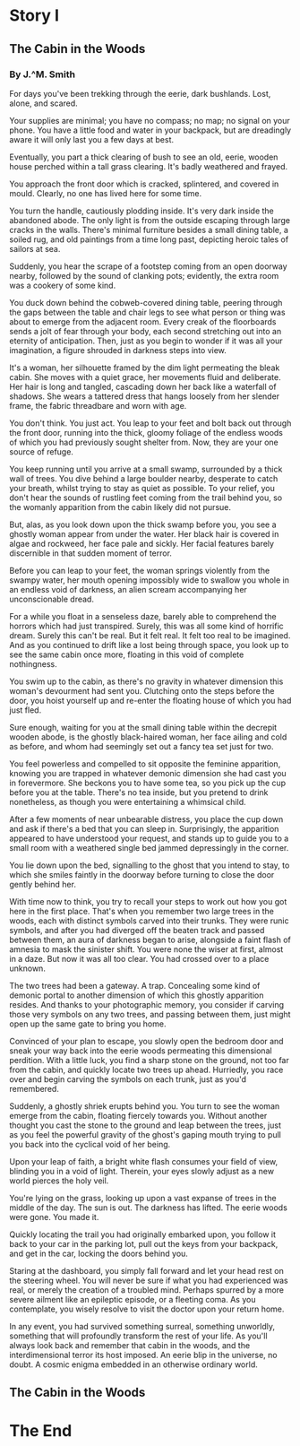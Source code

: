 # Story I

## The Cabin in the Woods

### By J.^M. Smith

For days you've been trekking through the eerie, dark bushlands. Lost, alone, and scared.

Your supplies are minimal; you have no compass; no map; no signal on your phone. You have a little food and water in your backpack, but are dreadingly aware it will only last you a few days at best.

Eventually, you part a thick clearing of bush to see an old, eerie, wooden house perched within a tall grass clearing. It's badly weathered and frayed.

You approach the front door which is cracked, splintered, and covered in mould. Clearly, no one has lived here for some time.

You turn the handle, cautiously plodding inside. It's very dark inside the abandoned abode. The only light is from the outside escaping through large cracks in the walls. There's minimal furniture besides a small dining table, a soiled rug, and old paintings from a time long past, depicting heroic tales of sailors at sea.

Suddenly, you hear the scrape of a footstep coming from an open doorway nearby, followed by the sound of clanking pots; evidently, the extra room was a cookery of some kind.

You duck down behind the cobweb-covered dining table, peering through the gaps between the table and chair legs to see what person or thing was about to emerge from the adjacent room. Every creak of the floorboards sends a jolt of fear through your body, each second stretching out into an eternity of anticipation. Then, just as you begin to wonder if it was all your imagination, a figure shrouded in darkness steps into view.

It's a woman, her silhouette framed by the dim light permeating the bleak cabin. She moves with a quiet grace, her movements fluid and deliberate. Her hair is long and tangled, cascading down her back like a waterfall of shadows. She wears a tattered dress that hangs loosely from her slender frame, the fabric threadbare and worn with age.

You don't think. You just act. You leap to your feet and bolt back out through the front door, running into the thick, gloomy foliage of the endless woods of which you had previously sought shelter from. Now, they are your one source of refuge.

You keep running until you arrive at a small swamp, surrounded by a thick wall of trees. You dive behind a large boulder nearby, desperate to catch your breath, whilst trying to stay as quiet as possible. To your relief, you don't hear the sounds of rustling feet coming from the trail behind you, so the womanly apparition from the cabin likely did not pursue.

But, alas, as you look down upon the thick swamp before you, you see a ghostly woman appear from under the water. Her black hair is covered in algae and rockweed, her face pale and sickly. Her facial features barely discernible in that sudden moment of terror.

Before you can leap to your feet, the woman springs violently from the swampy water, her mouth opening impossibly wide to swallow you whole in an endless void of darkness, an alien scream accompanying her unconscionable dread.

For a while you float in a senseless daze, barely able to comprehend the horrors which had just transpired. Surely, this was all some kind of horrific dream. Surely this can't be real. But it felt real. It felt too real to be imagined. And as you continued to drift like a lost being through space, you look up to see the same cabin once more, floating in this void of complete nothingness.

You swim up to the cabin, as there's no gravity in whatever dimension this woman's devourment had sent you. Clutching onto the steps before the door, you hoist yourself up and re-enter the floating house of which you had just fled.

Sure enough, waiting for you at the small dining table within the decrepit wooden abode, is the ghostly black-haired woman, her face ailing and cold as before, and whom had seemingly set out a fancy tea set just for two.

You feel powerless and compelled to sit opposite the feminine apparition, knowing you are trapped in whatever demonic dimension she had cast you in forevermore. She beckons you to have some tea, so you pick up the cup before you at the table. There's no tea inside, but you pretend to drink nonetheless, as though you were entertaining a whimsical child.

After a few moments of near unbearable distress, you place the cup down and ask if there's a bed that you can sleep in. Surprisingly, the apparition appeared to have understood your request, and stands up to guide you to a small room with a weathered single bed jammed depressingly in the corner.

You lie down upon the bed, signalling to the ghost that you intend to stay, to which she smiles faintly in the doorway before turning to close the door gently behind her.

With time now to think, you try to recall your steps to work out how you got here in the first place. That's when you remember two large trees in the woods, each with distinct symbols carved into their trunks. They were runic symbols, and after you had diverged off the beaten track and passed between them, an aura of darkness began to arise, alongside a faint flash of amnesia to mask the sinister shift. You were none the wiser at first, almost in a daze. But now it was all too clear. You had crossed over to a place unknown.

The two trees had been a gateway. A trap. Concealing some kind of demonic portal to another dimension of which this ghostly apparition resides. And thanks to your photographic memory, you consider if carving those very symbols on any two trees, and passing between them, just might open up the same gate to bring you home.

Convinced of your plan to escape, you slowly open the bedroom door and sneak your way back into the eerie woods permeating this dimensional perdition. With a little luck, you find a sharp stone on the ground, not too far from the cabin, and quickly locate two trees up ahead. Hurriedly, you race over and begin carving the symbols on each trunk, just as you'd remembered.

Suddenly, a ghostly shriek erupts behind you. You turn to see the woman emerge from the cabin, floating fiercely towards you. Without another thought you cast the stone to the ground and leap between the trees, just as you feel the powerful gravity of the ghost's gaping mouth trying to pull you back into the cyclical void of her being.

Upon your leap of faith, a bright white flash consumes your field of view, blinding you in a void of light. Therein, your eyes slowly adjust as a new world pierces the holy veil.

You're lying on the grass, looking up upon a vast expanse of trees in the middle of the day. The sun is out. The darkness has lifted. The eerie woods were gone. You made it.

Quickly locating the trail you had originally embarked upon, you follow it back to your car in the parking lot, pull out the keys from your backpack, and get in the car, locking the doors behind you.

Staring at the dashboard, you simply fall forward and let your head rest on the steering wheel. You will never be sure if what you had experienced was real, or merely the creation of a troubled mind. Perhaps spurred by a more severe ailment like an epileptic episode, or a fleeting coma. As you contemplate, you wisely resolve to visit the doctor upon your return home.

In any event, you had survived something surreal, something unworldly, something that will profoundly transform the rest of your life. As you'll always look back and remember that cabin in the woods, and the interdimensional terror its host imposed. An eerie blip in the universe, no doubt. A cosmic enigma embedded in an otherwise ordinary world.

## The Cabin in the Woods

# The End
